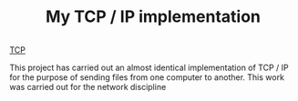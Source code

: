
<p align="center">
 <h1 align="center">My TCP / IP implementation</h1>
</p>

<p align="center">
<img  align="center" src="https://www.entelco.com.br/blog/wp-content/uploads/2015/10/TCP-IP.png" alt=""/>
</p>

[TCP](https://pt.wikipedia.org/wiki/TCP/IP)

This project has carried out an almost identical implementation of TCP / IP for the purpose of sending files from one computer to another.
This work was carried out for the network discipline
